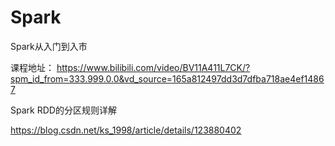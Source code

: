 # Spark
Spark从入门到入市



课程地址： https://www.bilibili.com/video/BV11A411L7CK/?spm_id_from=333.999.0.0&vd_source=165a812497dd3d7dfba718ae4ef14867



Spark RDD的分区规则详解

https://blog.csdn.net/ks_1998/article/details/123880402

